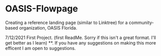 # OASIS-Flowpage
Creating a reference landing page (similar to Linktree) for a community-based organization, OASIS Florida.

7/12/2021
First Project. (first ReadMe. Sorry if this isn't a great format. I'll get better as I learn)
**. If you have any suggestions on making this more efficent I am open to suggestions.
